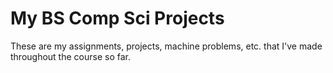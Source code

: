 # My BS Comp Sci Projects
 These are my assignments, projects, machine problems, etc. that I've made throughout the course so far.
